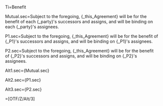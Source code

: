 Ti=Benefit

Mutual.sec=Subject to the foregoing, {_this_Agreement} will be for the benefit of each {_party}'s successors and assigns, and will be binding on each {_party}'s assignees.

P1.sec=Subject to the foregoing, {_this_Agreement} will be for the benefit of {_P1}'s successors and assigns, and will be binding on {_P1}'s assignees.

P2.sec=Subject to the foregoing, {_this_Agreement} will be for the benefit of {_P2}'s successors and assigns, and will be binding on {_P2}'s assignees.

Alt1.sec={Mutual.sec}

Alt2.sec={P1.sec}

Alt3.sec={P2.sec}

=[OTF/Z/Alt/3]